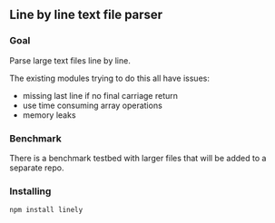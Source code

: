 ## Line by line text file parser

### Goal
Parse large text files line by line.

The existing modules trying to do this all have issues:
* missing last line if no final carriage return
* use time consuming array operations
* memory leaks

### Benchmark
There is a benchmark testbed with larger files that will be added to a separate repo.

### Installing
```bash
npm install linely
```

